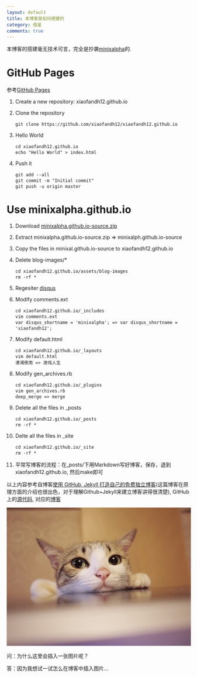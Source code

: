 ```yaml
---
layout: default
title: 本博客是如何搭建的
category: 借鉴
comments: true
---
```


本博客的搭建毫无技术可言，完全是抄袭[minixalpha](http://minixalpha.github.io)的.

# GitHub Pages
参考[GitHub Pages](https://pages.github.com)

1. Create a new repository: xiaofandh12.github.io
2. Clone the repository
   
    ```
    git clone https://github.com/xiaofandh12/xiaofandh12.github.io
    ```

3. Hello World
    
    ```
    cd xiaofandh12.github.io
    echo "Hello World" > index.html
    ```

4. Push it

    ```
    git add --all
    git commit -m "Initial commit"
    git push -u origin master
    ```

# Use minixalpha.github.io

1. Download [minixalpha.github.io-source.zip](https://github.com/minixalpha/minixalpha.github.io.git)
2. Extract minixalpha.github.io-source.zip => minixalph.github.io-source
3. Copy the files in minixal.github.io-source to xiaofandh12.github.io
4. Delete blog-images/*

    ```
    cd xiaofandh12.github.io/assets/blog-images
    rm -rf *
    ```

5. Regesiter [disqus](https://disqus.com/)

6. Modify comments.ext
    
    ```
    cd xiaofandh12.github.io/_includes
    vim comments.ext
    var disqus_shortname = 'minixalpha'; => var disqus_shortname = 'xiaofandh12';
    ```

7. Modify default.html

    ```
    cd xiaofandh12.github.io/_layouts
    vim default.html
    潇湘夜雨 => 游戏人生
    ```

8. Modify gen_archives.rb
    
    ```
    cd xiaofandh12.github.io/_plugins
    vim gen_archives.rb
    deep_merge => merge
    ```
9. Delete all the files in _posts

    ```
    cd xiaofandh12.github.io/_posts
    rm -rf *
    ```

10. Delte all the files in _site

    ```
    cd xiaofandh12.github.io/_site
    rm -rf *
    ```

11. 平常写博客的流程：在_posts/下用Markdown写好博客，保存，退到xiaofandh12.github.io, 然后make即可

以上内容参考自博客[使用 GitHub, Jekyll 打造自己的免费独立博客](http://blog.csdn.net/on_1y/article/details/19259435)(这篇博客在原理方面的介绍也很出色，对于理解Github+Jekyll来建立博客讲得很清楚), GitHub上的[源代码](https://github.com/minixalpha/minixalpha.github.io), 对应的[博客](http://minixalpha.github.io)

![miao](/assets/blog-images/miao.jpg)

问：为什么这里会插入一张图片呢？

答：因为我想试一试怎么在博客中插入图片...
